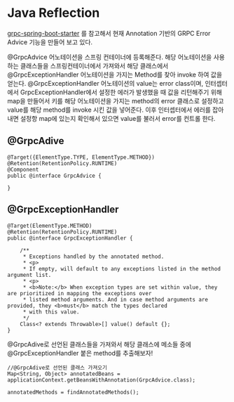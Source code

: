 # Java Reflection

[grpc-spring-boot-starter](https://github.com/yidongnan/grpc-spring-boot-starter) 를 참고해서 현재 Annotation 기반의 GRPC Error Advice 기능을 만들어 보고 있다. 

@GrpcAdvice 어노테이션을 스프링 컨테이너에 등록해준다. 해당 어노테이션을 사용하는 클래스들을 스프링컨테이너에서 가져와서 해당 클래스에서 @GrpcExceptionHandler 어노테이션을 가지는 Method를 찾아 invoke 하여 값을 얻는다. @GrpcExceptionHandler 어노테이션의 value는 error class이며, 인터셉터에서 GrpcExceptionHandler에서 설정한 에러가 발생했을 때 값을 리턴해주기 위해 map을 만들어서 키를 해당 어노테이션을 가지는 method의 error 클래스로 설정하고 value를 해당 method를 invoke 시킨 값을 넣어준다. 이후 인터셉터에서 에러를 잡아내면 설정항 map에 있는지 확인해서 있으면 value를 불러서 error를 컨트롤 한다.

## @GrpcAdive

    @Target({ElementType.TYPE, ElementType.METHOD})
    @Retention(RetentionPolicy.RUNTIME)
    @Component
    public @interface GrpcAdvice {

    }


## @GrpcExceptionHandler

    @Target(ElementType.METHOD)
    @Retention(RetentionPolicy.RUNTIME)
    public @interface GrpcExceptionHandler {

        /**
         * Exceptions handled by the annotated method.
         * <p>
         * If empty, will default to any exceptions listed in the method argument list.
         * <p>
         * <b>Note:</b> When exception types are set within value, they are prioritized in mapping the exceptions over
         * listed method arguments. And in case method arguments are provided, they <b>must</b> match the types declared
         * with this value.
         */
        Class<? extends Throwable>[] value() default {};
    }



@GrpcAdive로 선언된 클래스들을 가져와서 해당 클래스에 메소들 중에 @GrpcExceptionHandler 붙은 method를 추출해보자!

    


    //@GrpcAdive로 선언된 클래스 가져오기
    Map<String, Object> annotatedBeans = applicationContext.getBeansWithAnnotation(GrpcAdvice.class);
    
    annotatedMethods = findAnnotatedMethods();
    
    
    



